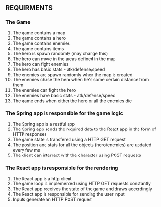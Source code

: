 ## REQUIRMENTS 
### The Game
1. The game contains a map
2. The game contains a hero
3. The game contains enemies
4. The game contains items
5. The hero is spawn randomly (may change this)
6. The hero can move in the areas defined in the map
7. The hero can fight enemies
8. The hero has basic stats - atk/defense/speed
9. The enemies are spawn randomly when the map is created
10. The enemies chase the hero when he's some certain distance from them
11. The enemies can fight the hero
12. The enemies have basic stats - atk/defense/speed
17. The game ends when either the hero or all the enemies die

### The Spring app is responsible for the game logic
1. The Spring app is a restful app
2. The Spring app sends the required data to the React app in the form of HTTP responses
3. The game state is transfered using a HTTP GET request
4. The position and stats for all the objects (hero/enemies) are updated every few ms
5. The client can interract with the character using POST requests

### The React app is responsible for the rendering
1. The React app is a http client
2. The game loop is implemented using HTTP GET requests constantly
3. The React app receives the state of the game and draws accordingly
4. The React app is responsible for sending the user input
5. Inputs generate an HTTP POST request
